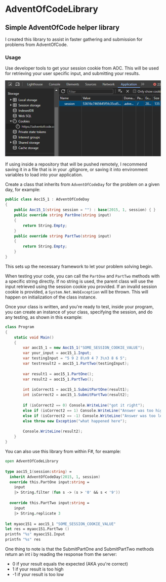 # AdventOfCodeLibrary

## Simple AdventOfCode helper library

I created this library to assist in faster gathering and submission for problems from AdventOfCode.

### Usage

Use developer tools to get your session cookie from AOC. This will be used for retrieving your user specific input, and submitting your results.

![AdventOfCodeSession](https://raw.githubusercontent.com/NeonDactyl/AdventOfCodeLib/main/AdventOfCodeSession.png)


If using inside a repository that will be pushed remotely, I recommend saving it in a file that is in your .gitignore, or saving it into environment variables to load into your application.

Create a class that inherits from `AdventOfCodeDay` for the problem on a given day, for example:
```csharp
public class Aoc15_1 : AdventOfCodeDay
{
    public Aoc15_1(string session = "") : base(2015, 1, session) { }
    public override string PartOne(string input)
    {
        return String.Empty;
    }
    public override string PartTwo(string input)
    {
        return String.Empty;
    }
}
```

This sets up the necessary framework to let your problem solving begin.

When testing your code, you can call the `PartOne` and `PartTwo` methods with a specific string directly. If no string is used, the parent class will use the input retrieved using the session cookie you provided. If an invalid session cookie is provided, a `System.Net.WebException` will be thrown. This will happen on initialization of the class instance.

Once your class is written, and you're ready to test, inside your program, you can create an instance of your class, specifying the session, and do any testing, as shown in this example:

```csharp
class Program
{
    static void Main()
    {
        var aoc15_1 = new Aoc15_1("SOME_SESSION_COOKIE_VALUE");
        var your_input = aoc15_1.Input;
        var testingInput = "5 9 2 8\n9 4 7 3\n3 8 6 5";
        var testresult2 = aoc15_1.PartTwo(testingInput);

        var result1 = aoc15_1.PartOne();
        var result2 = aoc15_1.PartTwo();

        int isCorrect1 = aoc15_1.SubmitPartOne(result1);
        int isCorrect2 = aoc15_1.SubmitPartTwo(result2);

        if (isCorrect2 == 0) Console.WriteLine("got it right");
        else if (isCorrect2 == 1) Console.WriteLine("Answer was too high");
        else if (isCorrect2 == -1) Console.WriteLine("Answer was too low");
        else throw new Exception("what happened here");

        Console.WriteLine(result2);
    }
}
```

You can also use this library from within F#, for example:

```fsharp
open AdventOfCodeLibrary

type aoc15_1(session:string) =
  inherit AdventOfCodeDay(2015, 1, session)
  override this.PartOne input:string =
    input
    |> String.filter (fun s -> (s > '0' && s < '9'))
    
  override this.PartTwo input:string =
    input
    |> String.replicate 3

let myaoc151 = aoc15_1 "SOME_SESSION_COOKIE_VALUE"
let res = myaoc151.PartTwo ()
printfn "%s" myaoc151.Input
printfn "%s" res
```

One thing to note is that the SubmitPartOne and SubmitPartTwo methods return an int i by reading the response from the server:
- 0 if your result equals the expected (AKA you're correct)
- 1 if your result is too high
- -1 if your result is too low

